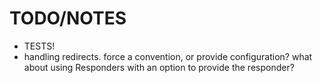 # TODO/NOTES

* TESTS!
* handling redirects.  force a convention, or provide configuration? what about using Responders with an option to provide the responder?